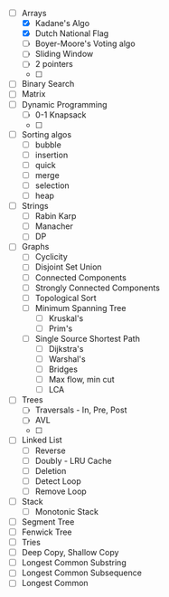 - [ ] Arrays
	- [x] Kadane's Algo
	- [x] Dutch National Flag
	- [ ] Boyer-Moore's Voting algo
	- [ ] Sliding Window
	- [ ] 2 pointers
	- [ ] 
- [ ] Binary Search
- [ ] Matrix
- [ ] Dynamic Programming
	- [ ] 0-1 Knapsack
	- [ ] 
- [ ] Sorting algos
	- [ ] bubble
	- [ ] insertion
	- [ ] quick
	- [ ] merge
	- [ ] selection
	- [ ] heap
- [ ] Strings
	- [ ] Rabin Karp
	- [ ] Manacher
	- [ ] DP
- [ ] Graphs
	- [ ] Cyclicity
	- [ ] Disjoint Set Union
	- [ ] Connected Components
	- [ ] Strongly Connected Components
	- [ ] Topological Sort
	- [ ] Minimum Spanning Tree
		- [ ] Kruskal's
		- [ ] Prim's
	- [ ] Single Source Shortest Path
		- [ ] Dijkstra's
		- [ ] Warshal's
		- [ ] Bridges
		- [ ] Max flow, min cut
		- [ ] LCA
- [ ] Trees
	- [ ] Traversals - In, Pre, Post
	- [ ] AVL
	- [ ] 
- [ ] Linked List
	- [ ] Reverse
	- [ ] Doubly - LRU Cache
	- [ ] Deletion
	- [ ] Detect Loop
	- [ ] Remove Loop
- [ ] Stack
	- [ ] Monotonic Stack
- [ ] Segment Tree
- [ ] Fenwick Tree
- [ ] Tries
- [ ] Deep Copy, Shallow Copy
- [ ] Longest Common Substring
- [ ] Longest Common Subsequence
- [ ] Longest Common 